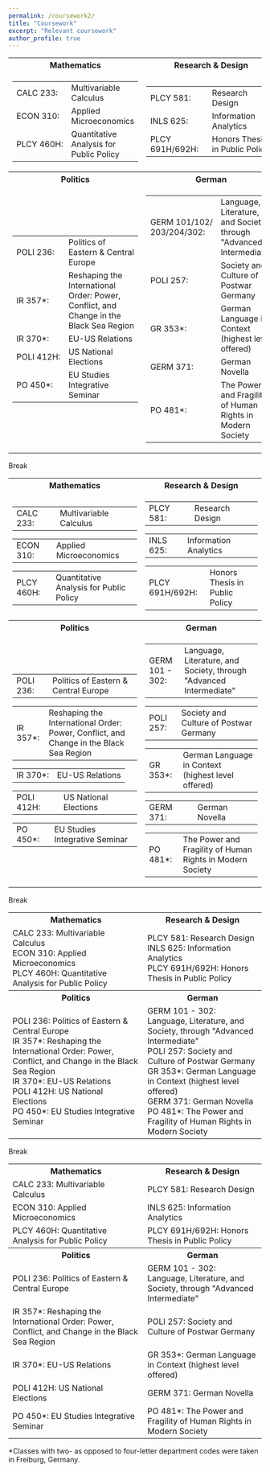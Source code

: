 ```yaml
---
permalink: /coursework2/
title: "Coursework"
excerpt: "Relevant coursework"
author_profile: true
---
```


<table>
<tr>
  <th>Mathematics</th>
  <th>Research & Design</th>
</tr>
<tr>
  <td><table><tr><td nowrap>CALC 233:</td><td>Multivariable Calculus</td></tr><tr><td nowrap>ECON 310:</td><td>Applied Microeconomics</td></tr><tr><td nowrap>PLCY 460H:</td><td>Quantitative Analysis for Public Policy</td></tr></table></td>
  <td><table><tr><td nowrap>PLCY 581:</td><td>Research Design</td></tr><tr><td nowrap>INLS 625:</td><td>Information Analytics</td></tr><tr><td>PLCY 691H/692H:</td><td>Honors Thesis in Public Policy</td></tr></table></td>
</tr>  
<tr>
  <th>Politics</th>
  <th>German</th>
</tr>
<tr>
  <td><table><tr><td nowrap>POLI 236:</td><td>Politics of Eastern & Central Europe</td></tr><tr><td nowrap>IR 357*:</td><td>Reshaping the International Order: Power, Conflict, and Change in the Black Sea Region</td></tr><tr><td nowrap>IR 370*:</td><td>EU-US Relations</td></tr><tr><td nowrap>POLI 412H:</td><td>US National Elections</td></tr><tr><td nowrap>PO 450*:</td><td>EU Studies Integrative Seminar</td></tr></table></td>
  <td><table><tr><td nowrap>GERM 101/102/<br>203/204/302:</td><td>Language, Literature, and Society, through "Advanced Intermediate"</td></tr><tr><td nowrap>POLI 257:</td><td>Society and Culture of Postwar Germany</td></tr><tr><td nowrap>GR 353*:</td><td>German Language in Context (highest level offered)</td></tr><tr><td nowrap>GERM 371:</td><td>German Novella</td></tr><tr><td nowrap>PO 481*:</td><td>The Power and Fragility of Human Rights in Modern Society</td></tr></table></td>
</tr>
</table>

Break

<table>
<tr>
  <th>Mathematics</th>
  <th>Research & Design</th>
</tr>
<tr>
  <td><table><tr><td>CALC 233:</td><td>Multivariable Calculus</td></tr></table><table><tr><td>ECON 310:</td><td>Applied Microeconomics</td></tr></table><table><tr><td>PLCY 460H:</td><td>Quantitative Analysis for Public Policy</td></tr></table></td>
  <td><table><tr><td>PLCY 581:</td><td>Research Design</td></tr></table><table><tr><td>INLS 625:</td><td>Information Analytics</td></tr></table><table><tr><td>PLCY 691H/692H:</td><td>Honors Thesis in Public Policy</td></tr></table></td>
</tr>  
<tr>
  <th>Politics</th>
  <th>German</th>
</tr>
<tr>
  <td><table><tr><td>POLI 236:</td><td>Politics of Eastern & Central Europe</td></tr></table><table><tr><td>IR 357*:</td><td>Reshaping the International Order: Power, Conflict, and Change in the Black Sea Region</td></tr></table><table><tr><td>IR 370*:</td><td>EU-US Relations</td></tr></table><table><tr><td>POLI 412H:</td><td>US National Elections</td></tr></table><table><tr><td>PO 450*:</td><td>EU Studies Integrative Seminar</td></tr></table></td>
  <td><table><tr><td>GERM 101 - 302:</td><td>Language, Literature, and Society, through "Advanced Intermediate"</td></tr></table><table><tr><td>POLI 257:</td><td>Society and Culture of Postwar Germany</td></tr></table><table><tr><td>GR 353*:</td><td>German Language in Context (highest level offered)</td></tr></table><table><tr><td>GERM 371:</td><td>German Novella</td></tr></table><table><tr><td>PO 481*:</td><td>The Power and Fragility of Human Rights in Modern Society</td></tr></table></td>
</tr>
</table>

Break

<table>
<tr>
  <th>Mathematics</th>
  <th>Research & Design</th>
</tr>
<tr>
  <td>CALC 233: Multivariable Calculus<br>ECON 310: Applied Microeconomics<br>PLCY 460H: Quantitative Analysis for Public Policy</td>
  <td>PLCY 581: Research Design<br>INLS 625: Information Analytics<br>PLCY 691H/692H: Honors Thesis in Public Policy</td>
</tr>  
<tr>
  <th>Politics</th>
  <th>German</th>
</tr>
<tr>
  <td>POLI 236: Politics of Eastern & Central Europe<br>IR 357*: Reshaping the International Order: Power, Conflict, and Change in the Black Sea Region<br>IR 370*: EU-US Relations<br>POLI 412H: US National Elections<br>PO 450*: EU Studies Integrative Seminar</td>
  <td>GERM 101 - 302: Language, Literature, and Society, through "Advanced Intermediate"<br>POLI 257: Society and Culture of Postwar Germany<br>GR 353*: German Language in Context (highest level offered)<br>GERM 371: German Novella<br>PO 481*: The Power and Fragility of Human Rights in Modern Society</td>
</tr>
</table>

Break

<table>
<tr>
  <th>Mathematics</th>
  <th>Research & Design</th>
</tr>
<tr>
  <td>CALC 233: Multivariable Calculus</td>
  <td>PLCY 581: Research Design</td>
</tr>  
<tr>
  <td>ECON 310: Applied Microeconomics</td>
  <td>INLS 625: Information Analytics</td>
</tr>
<tr>
  <td>PLCY 460H: Quantitative Analysis for Public Policy</td>
  <td>PLCY 691H/692H: Honors Thesis in Public Policy</td>
</tr>
<tr>
  <th>Politics</th>
  <th>German</th>
</tr>
<tr>
  <td>POLI 236: Politics of Eastern & Central Europe</td>
  <td>GERM 101 - 302: Language, Literature, and Society, through "Advanced Intermediate"</td>
</tr>
<tr>
  <td>IR 357*: Reshaping the International Order: Power, Conflict, and Change in the Black Sea Region</td>
  <td>POLI 257: Society and Culture of Postwar Germany</td>
</tr>
<tr>
  <td>IR 370*: EU-US Relations</td>
  <td>GR 353*: German Language in Context (highest level offered)</td>
</tr>
<tr>
  <td>POLI 412H: US National Elections</td>
  <td>GERM 371: German Novella</td>
</tr>
<tr>
  <td>PO 450*: EU Studies Integrative Seminar</td>
  <td>PO 481*: The Power and Fragility of Human Rights in Modern Society</td>
</tr>
</table>

\*Classes with two- as opposed to four-letter department codes were taken in Freiburg, Germany.
